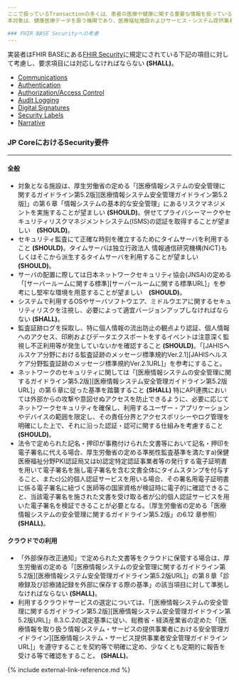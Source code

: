 ```yaml
---
ここで扱っているTransactionの多くは、患者の医療や健康に関する重要な情報を扱っている。データの扱いに方によっては、情報流出リスクを伴い、社会的な信頼を失うことも想定される。すべてのTransactionは、適切なアクセス権限の設定やサービスの公開方法、データの暗号化等を実施した上で、データを保護する必要がある。  
本対象は、健康医療データを扱う機関であり、医療福祉施設およびサービス・システム提供業者の両方に当てはまる。 ここで記載されている内容は最低限考慮すべき事項であって、実装にあっては分析を行った上でより環境に応じて適切ルールを策定すること。規約等は更新されている場合があるため、検討する際には最新ものであることを確認すること。

### FHIR BASE Securityへの考慮
---
```

実装者はFHIR BASEにある[FHIR Security](http://hl7.org/fhir/security.html)に規定にされている下記の項目に対して考慮し、要求項目には対応しなければならない **(SHALL)**。
- [Communications](http://hl7.org/fhir/R4/security.html#http)
- [Authentication](http://hl7.org/fhir/R4/security.html#authentication)
- [Authorization/Access Control](http://hl7.org/fhir/R4/security.html#authorization/access%20control)
- [Audit Logging](http://hl7.org/fhir/R4/security.html#audit%20logging)
- [Digital Signatures](http://hl7.org/fhir/R4/security.html#digital%20signatures)
- [Security Labels](http://hl7.org/fhir/R4/security-labels.html)
- [Narrative](http://hl7.org/fhir/R4/security.html#narrative)
### JP CoreにおけるSecurity要件
---
#### 全般
- 対象となる施設は、厚生労働省の定める「[医療情報システムの安全管理に関するガイドライン第5.2版][医療情報システム安全管理ガイドライン第5.2版]」の第６章「情報システムの基本的な安全管理」にあるリスクマネジメントを実施することが望ましい **(SHOULD)**。併せてプライバシーマークやセキュリティリスクマネジメントシステム(ISMS)の認証を取得することが望ましい　**(SHOULD)**。
- セキュリティ監査にて正確な時刻を確立するためにタイムサーバを利用すること **(SHOULD)**。タイムサーバは独立行政法人 情報通信研究機構(NiCT)もしくはそこから派生するタイムサーバを利用することが望ましい **(SHOULD)**。
- サーバの配置に際しては日本ネットワークセキュリティ協会(JNSA)の定める「[サーバールームに関する標準][サーバールームに関する標準URL]」を参考にし堅牢な環境を用意することが望ましい　**(SHOULD)**。
- システムで利用するOSやサーバソフトウエア、ミドルウエアに関するセキュリティリスクを注視し、必要によって適宜バージョンアップしなければならない **(SHALL)**。
- 監査証跡ログを採取し、特に個人情報の流出防止の観点より認証、個人情報へのアクセス、印刷およびデータエクスポートをするイベントは注意深く監視し不正利用等が発生していないかを確認すること **(SHOULD)**。「[JAHISヘルスケア分野における監査証跡のメッセージ標準規約Ver.2.1][JAHISヘルスケア分野監査証跡のメッセージ標準規約Ver.2.1URL]」を参考にすること。
- ネットワークのセキュリティに関しては「[医療情報システムの安全管理に関するガイドライン第5.2版][医療情報システム安全管理ガイドライン第5.2版URL]」の第６章に従った基準を踏襲すること **(SHALL)** 特にAPI連携においては外部からの攻撃や意図せぬアクセスを防止できるように、必要に応じてネットワークセキュリティを確保し、利用するユーザー・アプリケーションやデバイスの範囲を限定し、その責任分界とアクセスポリシーやログ管理を明確にした上で、それに沿った認証・認可に関する仕組みを考慮すること **(SHOULD)**。
- 法令で定められた記名・押印が事務付けられた文書等において記名・押印を電子署名に代える場合、厚生労働省の定める準拠性監査基準を満たすa)保健医療福祉分野PKI認証局又はb)認定特定認証事業者等の発行する電子証明書を用いて電子署名を施し電子署名を含む文書全体にタイムスタンプを付与すること、またc)公的個人認証サービスを用いる場合、その署名用電子証明書に係る電子署名に紐づく医師等の国家資格が検証時に電子的に確認できること、当該電子署名を施された文書を受け取る者が公的個人認証サービスを用いた電子署名を検証できることが必要となる。（厚生労働省の定める「医療情報システムの安全管理に関するガイドライン第5.2版」の6.12 章参照）**(SHALL)**。
#### クラウドでの利用
- 「外部保存改正通知」で定められた文書等をクラウドに保管する場合は、厚生労働省の定める「[医療情報システムの安全管理に関するガイドライン第5.2版][医療情報システム安全管理ガイドライン第5.2版URL]」の第８章「診療録及び診療諸記録を外部に保存する際の基準」の該当項目に対して準拠しなければならない **(SHALL)**。
- 利用するクラウドサービスの選定については、「[医療情報システムの安全管理に関するガイドライン第5.2版][医療情報システム安全管理ガイドライン第5.2版URL]」8.3.C.2の選定基準に従い、総務省・経済産業省の定めた「[医療情報を取り扱う情報システム・サービスの提供事業者における安全管理ガイドライン][医療情報システム・サービス提供事業者安全管理ガイドラインURL]」を遵守することを契約等で明確に定め、少なくとも定期的に報告を受ける等で確認をすること。 **(SHALL)**。


{% include external-link-reference.md %}